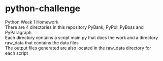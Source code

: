 # python-challenge
Python Week 1 Homework<br>
There are 4 directories in this repository PyBank, PyPoll,PyBoss and PyParagraph<br>
Each directory contains a script main.py that does the work and a directory raw_data that contains the data files<br>
The output files generated are also located in the raw_data directory for each script

